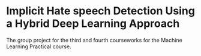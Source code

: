 # Implicit Hate speech Detection Using a Hybrid Deep Learning Approach

The group project for the third and fourth courseworks for the Machine Learning Practical course.
